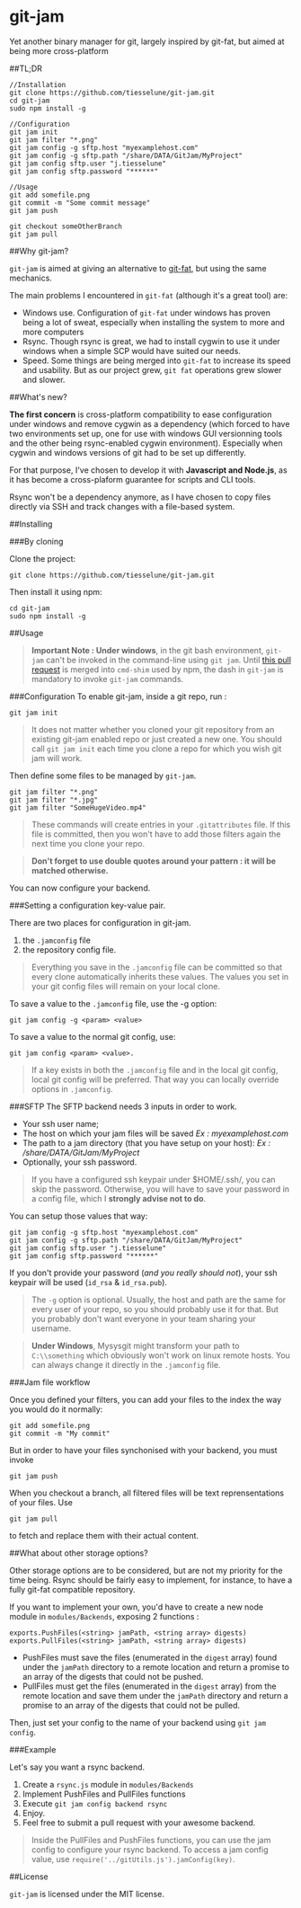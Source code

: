git-jam
=======

Yet another binary manager for git, largely inspired by git-fat, but aimed at being more cross-platform

##TL;DR

    //Installation
    git clone https://github.com/tiesselune/git-jam.git
    cd git-jam
    sudo npm install -g

    //Configuration
    git jam init
    git jam filter "*.png"
    git jam config -g sftp.host "myexamplehost.com"
    git jam config -g sftp.path "/share/DATA/GitJam/MyProject"
    git jam config sftp.user "j.tiesselune"
    git jam config sftp.password "******"

    //Usage
    git add somefile.png
    git commit -m "Some commit message"
    git jam push

    git checkout someOtherBranch
    git jam pull



##Why git-jam?

`git-jam` is aimed at giving an alternative to [git-fat](https://github.com/jedbrown/git-fat), but using the same mechanics.

The main problems I encountered in `git-fat` (although it's a great tool) are:

 * Windows use. Configuration of `git-fat` under windows has proven being a lot of sweat, especially when installing the system to more and more computers
 * Rsync. Though rsync is great, we had to install cygwin to use it under windows when a simple SCP would have suited our needs.
 * Speed. Some things are being merged into `git-fat` to increase its speed and usability. But as our project grew, `git fat` operations grew slower and slower.

##What's new?

**The first concern** is cross-platform compatibility to ease configuration under windows and remove cygwin as a dependency (which forced to have two environments set up, one for use with windows GUI versionning tools and the other being rsync-enabled cygwin environment). Especially when cygwin and windows versions of git had to be set up differently.

For that purpose, I've chosen to develop it with **Javascript and Node.js**, as it has become a cross-plaform guarantee for scripts and CLI tools.

Rsync won't be a dependency anymore, as I have chosen to copy files directly via SSH and track changes with a file-based system.

##Installing

###By cloning

Clone the project:

    git clone https://github.com/tiesselune/git-jam.git

Then install it using npm:

    cd git-jam
    sudo npm install -g

##Usage

> **Important Note : Under windows**, in the git bash environment, `git-jam` can't be invoked in the command-line using `git jam`. Until [this pull request](https://github.com/ForbesLindesay/cmd-shim/pull/4) is merged into `cmd-shim` used by npm, the dash in `git-jam` is mandatory to invoke `git-jam` commands.

###Configuration
To enable git-jam, inside a git repo, run :

    git jam init

> It does not matter whether you cloned your git repository from an existing git-jam enabled repo or just created a new one. You should call `git jam init` each time you clone a repo for which you wish git jam will work.

Then define some files to be managed by `git-jam`.

    git jam filter "*.png"
    git jam filter "*.jpg"
    git jam filter "SomeHugeVideo.mp4"

>These commands will create entries in your `.gitattributes` file. If this file is committed, then you won't have to add those filters again the next time you clone your repo.

>**Don't forget to use double quotes around your pattern : it will be matched otherwise.**

You can now configure your backend.

###Setting a configuration key-value pair.

There are two places for configuration in git-jam.

 1. the `.jamconfig` file
 2. the repository config file.

> Everything you save in the `.jamconfig` file can be committed so that every clone automatically inherits these values. The values you set in your git config files will remain on your local clone.

To save a value to the `.jamconfig` file, use the -g option:

    git jam config -g <param> <value>

To save a value to the normal git config, use:

    git jam config <param> <value>.

> If a key exists in both the `.jamconfig` file and in the local git config, local git config will be preferred. That way you can locally override options in `.jamconfig`.

###SFTP
The SFTP backend needs 3 inputs in order to work.
* Your ssh user name;
* The host on which your jam files will be saved *Ex : myexamplehost.com*
* The path to a jam directory (that you have setup on your host): *Ex : /share/DATA/GitJam/MyProject*
* Optionally, your ssh password.

> If you have a configured ssh keypair under $HOME/.ssh/, you can skip the password. Otherwise, you will have to save your password in a config file, which I **strongly advise not to do**.

You can setup those values that way:

    git jam config -g sftp.host "myexamplehost.com"
    git jam config -g sftp.path "/share/DATA/GitJam/MyProject"
    git jam config sftp.user "j.tiesselune"
    git jam config sftp.password "******"

If you don't provide your password (*and you really should not*), your ssh keypair will be used (`id_rsa` & `id_rsa.pub`).

> The `-g` option is optional. Usually, the host and path are the same for every user of your repo, so you should probably use it for that. But you probably don't want everyone in your team sharing your username.

> **Under Windows**, Mysysgit might transform your path to `C:\\something` which obviously won't work on linux remote hosts. You can always change it directly in the `.jamconfig` file.

###Jam file workflow

Once you defined your filters, you can add your files to the index the way you would do it normally:

    git add somefile.png
    git commit -m "My commit"

But in order to have your files synchonised with your backend, you must invoke

    git jam push

When you checkout a branch, all filtered files will be text reprensentations of your files. Use

    git jam pull

to fetch and replace them with their actual content.

##What about other storage options?

Other storage options are to be considered, but are not my priority for the time being. Rsync should be fairly easy to implement, for instance, to have a fully git-fat compatible repository.

If you want to implement your own, you'd have to create a new node module in `modules/Backends`, exposing 2 functions :

    exports.PushFiles(<string> jamPath, <string array> digests)
    exports.PullFiles(<string> jamPath, <string array> digests)

 * PushFiles must save the files (enumerated in the `digest` array) found under the `jamPath` directory to a remote location and return a promise to an array of the digests that could not be pushed.
 * PullFiles must get the files (enumerated in the `digest` array) from the remote location and save them under the `jamPath` directory and return a promise to an array of the digests that could not be pulled.

Then, just set your config to the name of your backend using `git jam config`.

###Example

Let's say you want a rsync backend.

 1. Create a `rsync.js` module in `modules/Backends`
 2. Implement PushFiles and PullFiles functions
 3. Execute `git jam config backend rsync`
 4. Enjoy.
 5. Feel free to submit a pull request with your awesome backend.

> Inside the PullFiles and PushFiles functions, you can use the jam config to configure your rsync backend. To access a jam config value, use `require('../gitUtils.js').jamConfig(key)`.

##License

`git-jam` is licensed under the MIT license.
